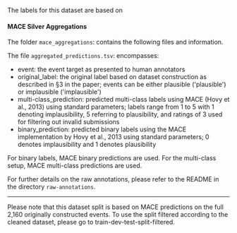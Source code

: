 The labels for this dataset are based on 

#### MACE Silver Aggregations 
The folder ```mace_aggregations```: contains the following files and information.

The file ```aggregated_predictions.tsv```: encompasses:
- event: the event target as presented to human annotators
- original_label: the original label based on dataset construction as described in §3 in the paper; events can be either plausible ('plausible') or implausible ('implausible')
- multi-class_prediction: predicted multi-class labels using MACE (Hovy et al., 2013) using standard parameters; labels range from 1 to 5 with 1 denoting implausibility, 5 referring to plausibility, and ratings of 3 used for filtering out invalid submissions
- binary_prediction: predicted binary labels using the MACE implementation by Hovy et al., 2013 using standard parameters; 0 denotes implausibility and 1 denotes plausibility

For binary labels, MACE binary predictions are used. 
For the multi-class setup, MACE multi-class predictions are used.

For further details on the raw annotations, please refer to the README in the directory ```raw-annotations```.

----------------------------------------------------------------

Please note that this dataset split is based on MACE predictions on the full 2,160 originally constructed events.
To use the split filtered according to the cleaned dataset, please go to train-dev-test-split-filtered.